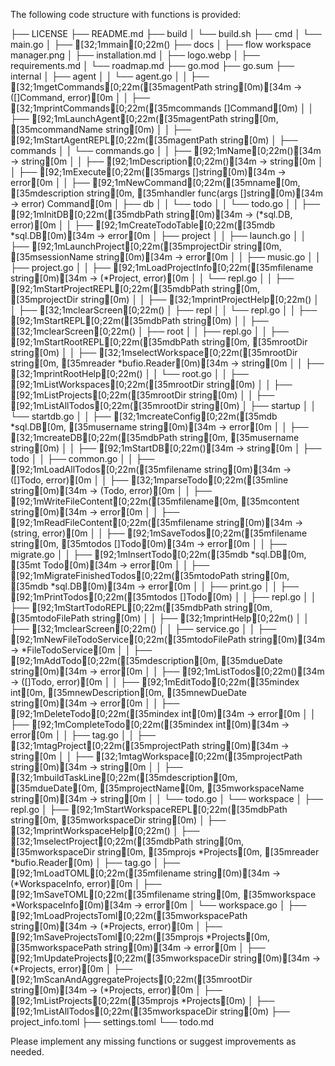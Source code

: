 The following code structure with functions is provided:

├── LICENSE
├── README.md
├── build
│   └── build.sh
├── cmd
│   └── main.go
│       ├── [32;1mmain[0;22m()
├── docs
│   ├── flow workspace manager.png
│   ├── installation.md
│   ├── logo.webp
│   ├── requirements.md
│   └── roadmap.md
├── go.mod
├── go.sum
├── internal
│   ├── agent
│   │   └── agent.go
│   │       ├── [32;1mgetCommands[0;22m([35magentPath string[0m)[34m -> ([]Command, error)[0m
│   │       ├── [32;1mprintCommands[0;22m([35mcommands []Command[0m)
│   │       ├── [92;1mLaunchAgent[0;22m([35magentPath string[0m, [35mcommandName string[0m)
│   │       ├── [92;1mStartAgentREPL[0;22m([35magentPath string[0m)
│   ├── commands
│   │   └── commands.go
│   │       ├── [92;1mName[0;22m()[34m -> string[0m
│   │       ├── [92;1mDescription[0;22m()[34m -> string[0m
│   │       ├── [92;1mExecute[0;22m([35margs []string[0m)[34m -> error[0m
│   │       ├── [92;1mNewCommand[0;22m([35mname[0m, [35mdescription string[0m, [35mhandler func(args []string[0m)[34m -> error) Command[0m
│   ├── db
│   │   └── todo
│   │       └── todo.go
│   │           ├── [92;1mInitDB[0;22m([35mdbPath string[0m)[34m -> (*sql.DB, error)[0m
│   │           ├── [92;1mCreateTodoTable[0;22m([35mdb *sql.DB[0m)[34m -> error[0m
│   ├── project
│   │   ├── launch.go
│   │       ├── [92;1mLaunchProject[0;22m([35mprojectDir string[0m, [35msessionName string[0m)[34m -> error[0m
│   │   ├── music.go
│   │   ├── project.go
│   │       ├── [92;1mLoadProjectInfo[0;22m([35mfilename string[0m)[34m -> (*Project, error)[0m
│   │   └── repl.go
│   │       ├── [92;1mStartProjectREPL[0;22m([35mdbPath string[0m, [35mprojectDir string[0m)
│   │       ├── [32;1mprintProjectHelp[0;22m()
│   │       ├── [32;1mclearScreen[0;22m()
│   ├── repl
│   │   └── repl.go
│   │       ├── [92;1mStartREPL[0;22m([35mdbPath string[0m)
│   │       ├── [32;1mclearScreen[0;22m()
│   ├── root
│   │   ├── repl.go
│   │       ├── [92;1mStartRootREPL[0;22m([35mdbPath string[0m, [35mrootDir string[0m)
│   │       ├── [32;1mselectWorkspace[0;22m([35mrootDir string[0m, [35mreader *bufio.Reader[0m)[34m -> string[0m
│   │       ├── [32;1mprintRootHelp[0;22m()
│   │   └── root.go
│   │       ├── [92;1mListWorkspaces[0;22m([35mrootDir string[0m)
│   │       ├── [92;1mListProjects[0;22m([35mrootDir string[0m)
│   │       ├── [92;1mListAllTodos[0;22m([35mrootDir string[0m)
│   ├── startup
│   │   └── startdb.go
│   │       ├── [32;1mcreateConfig[0;22m([35mdb *sql.DB[0m, [35musername string[0m)[34m -> error[0m
│   │       ├── [32;1mcreateDB[0;22m([35mdbPath string[0m, [35musername string[0m)
│   │       ├── [92;1mStartDB[0;22m()[34m -> string[0m
│   ├── todo
│   │   ├── common.go
│   │       ├── [92;1mLoadAllTodos[0;22m([35mfilename string[0m)[34m -> ([]Todo, error)[0m
│   │       ├── [32;1mparseTodo[0;22m([35mline string[0m)[34m -> (Todo, error)[0m
│   │       ├── [92;1mWriteFileContent[0;22m([35mfilename[0m, [35mcontent string[0m)[34m -> error[0m
│   │       ├── [92;1mReadFileContent[0;22m([35mfilename string[0m)[34m -> (string, error)[0m
│   │       ├── [92;1mSaveTodos[0;22m([35mfilename string[0m, [35mtodos []Todo[0m)[34m -> error[0m
│   │   ├── migrate.go
│   │       ├── [92;1mInsertTodo[0;22m([35mdb *sql.DB[0m, [35mt Todo[0m)[34m -> error[0m
│   │       ├── [92;1mMigrateFinishedTodos[0;22m([35mtodoPath string[0m, [35mdb *sql.DB[0m)[34m -> error[0m
│   │   ├── print.go
│   │       ├── [92;1mPrintTodos[0;22m([35mtodos []Todo[0m)
│   │   ├── repl.go
│   │       ├── [92;1mStartTodoREPL[0;22m([35mdbPath string[0m, [35mtodoFilePath string[0m)
│   │       ├── [32;1mprintHelp[0;22m()
│   │       ├── [32;1mclearScreen[0;22m()
│   │   ├── service.go
│   │       ├── [92;1mNewFileTodoService[0;22m([35mtodoFilePath string[0m)[34m -> *FileTodoService[0m
│   │       ├── [92;1mAddTodo[0;22m([35mdescription[0m, [35mdueDate string[0m)[34m -> error[0m
│   │       ├── [92;1mListTodos[0;22m()[34m -> ([]Todo, error)[0m
│   │       ├── [92;1mEditTodo[0;22m([35mindex int[0m, [35mnewDescription[0m, [35mnewDueDate string[0m)[34m -> error[0m
│   │       ├── [92;1mDeleteTodo[0;22m([35mindex int[0m)[34m -> error[0m
│   │       ├── [92;1mCompleteTodo[0;22m([35mindex int[0m)[34m -> error[0m
│   │   ├── tag.go
│   │       ├── [32;1mtagProject[0;22m([35mprojectPath string[0m)[34m -> string[0m
│   │       ├── [32;1mtagWorkspace[0;22m([35mprojectPath string[0m)[34m -> string[0m
│   │       ├── [32;1mbuildTaskLine[0;22m([35mdescription[0m, [35mdueDate[0m, [35mprojectName[0m, [35mworkspaceName string[0m)[34m -> string[0m
│   │   └── todo.go
│   └── workspace
│       ├── repl.go
│           ├── [92;1mStartWorkspaceREPL[0;22m([35mdbPath string[0m, [35mworkspaceDir string[0m)
│           ├── [32;1mprintWorkspaceHelp[0;22m()
│           ├── [32;1mselectProject[0;22m([35mdbPath string[0m, [35mworkspaceDir string[0m, [35mprojs *Projects[0m, [35mreader *bufio.Reader[0m)
│       ├── tag.go
│           ├── [92;1mLoadTOML[0;22m([35mfilename string[0m)[34m -> (*WorkspaceInfo, error)[0m
│           ├── [92;1mSaveTOML[0;22m([35mfilename string[0m, [35mworkspace *WorkspaceInfo[0m)[34m -> error[0m
│       └── workspace.go
│           ├── [92;1mLoadProjectsToml[0;22m([35mworkspacePath string[0m)[34m -> (*Projects, error)[0m
│           ├── [92;1mSaveProjectsToml[0;22m([35mprojs *Projects[0m, [35mworkspacePath string[0m)[34m -> error[0m
│           ├── [92;1mUpdateProjects[0;22m([35mworkspaceDir string[0m)[34m -> (*Projects, error)[0m
│           ├── [92;1mScanAndAggregateProjects[0;22m([35mrootDir string[0m)[34m -> (*Projects, error)[0m
│           ├── [92;1mListProjects[0;22m([35mprojs *Projects[0m)
│           ├── [92;1mListAllTodos[0;22m([35mworkspaceDir string[0m)
├── project_info.toml
├── settings.toml
└── todo.md


Please implement any missing functions or suggest improvements as needed.